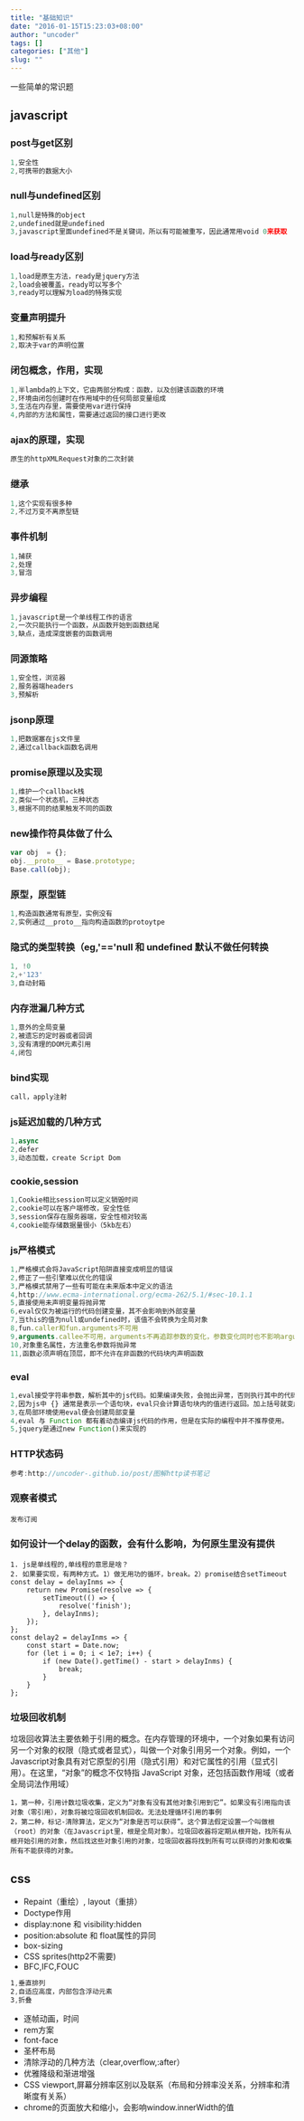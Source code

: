 ```yaml
---
title: "基础知识"
date: "2016-01-15T15:23:03+08:00"
author: "uncoder"
tags: []
categories: ["其他"]
slug: ""
---
```


一些简单的常识题
<!--more-->

<!-- javascript -->
## javascript
### post与get区别
``` javascript
1,安全性
2,可携带的数据大小
```
### null与undefined区别
``` javascript
1,null是特殊的object
2,undefined就是undefined
3,javascript里面undefined不是关键词，所以有可能被重写，因此通常用void 0来获取
```
### load与ready区别
``` javascript
1,load是原生方法，ready是jquery方法
2,load会被覆盖，ready可以写多个
3,ready可以理解为load的特殊实现
```
### 变量声明提升
``` javascript
1,和预解析有关系
2,取决于var的声明位置
```
### 闭包概念，作用，实现
``` javascript
1,半lambda的上下文，它由两部分构成：函数，以及创建该函数的环境
2,环境由闭包创建时在作用域中的任何局部变量组成
3,生活在内存里，需要使用var进行保持
4,内部的方法和属性，需要通过返回的接口进行更改
```
### ajax的原理，实现
``` javascript
原生的httpXMLRequest对象的二次封装
```
### 继承
``` javascript
1,这个实现有很多种
2,不过万变不离原型链
```
### 事件机制
``` javascript
1,捕获
2,处理
3,冒泡
```
### 异步编程
``` javascript
1,javascript是一个单线程工作的语言
2,一次只能执行一个函数，从函数开始到函数结尾
3,缺点，造成深度嵌套的函数调用
```
### 同源策略
``` javascript
1,安全性，浏览器
2,服务器端headers
3,预解析
```
### jsonp原理
``` javascript
1,把数据塞在js文件里
2,通过callback函数名调用
```
### promise原理以及实现
``` javascript
1,维护一个callback栈
2,类似一个状态机，三种状态
3,根据不同的结果触发不同的函数
```
### new操作符具体做了什么
``` javascript
var obj  = {};
obj.__proto__ = Base.prototype;
Base.call(obj);
```
### 原型，原型链
``` javascript
1,构造函数通常有原型，实例没有
2,实例通过__proto__指向构造函数的protoytpe
```
### 隐式的类型转换（eg,'=='null 和 undefined 默认不做任何转换
``` javascript
1, !0
2,+'123'
3,自动封箱
```
### 内存泄漏几种方式
``` javascript
1,意外的全局变量
2,被遗忘的定时器或者回调
3,没有清理的DOM元素引用
4,闭包
```
### bind实现
``` javascript
call，apply注射
```
### js延迟加载的几种方式
``` javascript
1,async
2,defer
3,动态加载，create Script Dom
```
### cookie,session
``` javascript
1,Cookie相比session可以定义销毁时间
2,cookie可以在客户端修改，安全性低
3,session保存在服务器端，安全性相对较高
4,cookie能存储数据量很小（5kb左右）
```
### js严格模式
``` javascript
1,严格模式会将JavaScript陷阱直接变成明显的错误
2,修正了一些引擎难以优化的错误
3,严格模式禁用了一些有可能在未来版本中定义的语法
4,http://www.ecma-international.org/ecma-262/5.1/#sec-10.1.1
5,直接使用未声明变量将抛异常
6,eval仅仅为被运行的代码创建变量，其不会影响到外部变量
7,当this的值为null或undefined时，该值不会转换为全局对象
8,fun.caller和fun.arguments不可用
9,arguments.callee不可用，arguments不再追踪参数的变化，参数变化同时也不影响arguments
10,对象重名属性，方法重名参数将抛异常
11,函数必须声明在顶层，即不允许在非函数的代码块内声明函数
```
### eval
``` javascript
1,eval接受字符串参数，解析其中的js代码。如果编译失败，会抛出异常，否则执行其中的代码，计算返回值。
2,因为js中 {} 通常是表示一个语句块，eval只会计算语句块内的值进行返回。加上括号就变成一个整体的表达式。
3,在局部环境使用eval便会创建局部变量
4,eval 与 Function 都有着动态编译js代码的作用，但是在实际的编程中并不推荐使用。
5,jquery是通过new Function()来实现的
```
### HTTP状态码
``` javascript
参考:http://uncoder-.github.io/post/图解http读书笔记
```
### 观察者模式
```
发布订阅
```
### 如何设计一个delay的函数，会有什么影响，为何原生里没有提供
```
1. js是单线程的,单线程的意思是啥？
2. 如果要实现，有两种方式。1）做无用功的循环，break。2）promise结合setTimeout
const delay = delayInms => {
    return new Promise(resolve => {
        setTimeout(() => {
            resolve('finish');
        }, delayInms);
    });
};
const delay2 = delayInms => {
    const start = Date.now;
    for (let i = 0; i < 1e7; i++) {
        if (new Date().getTime() - start > delayInms) {
            break;
        }
    }
};
```
### 垃圾回收机制
垃圾回收算法主要依赖于引用的概念。在内存管理的环境中，一个对象如果有访问另一个对象的权限（隐式或者显式），叫做一个对象引用另一个对象。例如，一个Javascript对象具有对它原型的引用（隐式引用）和对它属性的引用（显式引用）。在这里，“对象”的概念不仅特指 JavaScript 对象，还包括函数作用域（或者全局词法作用域）
```
1，第一种，引用计数垃圾收集，定义为“对象有没有其他对象引用到它”。如果没有引用指向该对象（零引用），对象将被垃圾回收机制回收。无法处理循环引用的事例
2，第二种，标记-清除算法，定义为“对象是否可以获得”。这个算法假定设置一个叫做根（root）的对象（在Javascript里，根是全局对象）。垃圾回收器将定期从根开始，找所有从根开始引用的对象，然后找这些对象引用的对象，垃圾回收器将找到所有可以获得的对象和收集所有不能获得的对象。
```
<!--  css -->
## css
- Repaint（重绘）, layout（重排）
- Doctype作用
- display:none 和 visibility:hidden
- position:absolute 和 float属性的异同
- box-sizing
- CSS sprites(http2不需要)
- BFC,IFC,FOUC
``` css
1,垂直排列
2,自适应高度，内部包含浮动元素
3,折叠
```
- 逐帧动画，时间
- rem方案
- font-face
- 圣杯布局
- 清除浮动的几种方法（clear,overflow,:after）
- 优雅降级和渐进增强
- CSS viewport,屏幕分辨率区别以及联系（布局和分辨率没关系，分辨率和清晰度有关系）
- chrome的页面放大和缩小，会影响window.innerWidth的值

